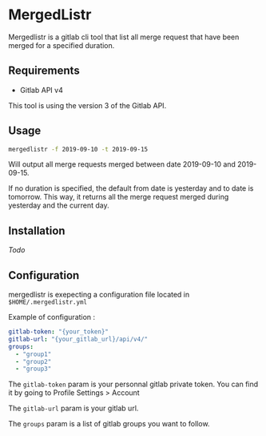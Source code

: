 # MergedListr

Mergedlistr is a gitlab cli tool that list all merge request that have been merged for a specified duration.

## Requirements

* Gitlab API v4

This tool is using the version 3 of the Gitlab API.

## Usage

```sh
mergedlistr -f 2019-09-10 -t 2019-09-15
```

Will output all merge requests merged between date 2019-09-10 and 2019-09-15.

If no duration is specified, the default from date is yesterday and to date is tomorrow. This way,
it returns all the merge request merged during yesterday and the current day.

## Installation

*Todo*

## Configuration

mergedlistr is exepecting a configuration file located in `$HOME/.mergedlistr.yml`

Example of configuration :

```yaml
gitlab-token: "{your_token}"
gitlab-url: "{your_gitlab_url}/api/v4/"
groups:
  - "group1"
  - "group2"
  - "group3"
```

The `gitlab-token` param is your personnal gitlab private token. You can find it by going to Profile Settings > Account

The `gitlab-url` param is your gitlab url.

The `groups` param is a list of gitlab groups you want to follow.